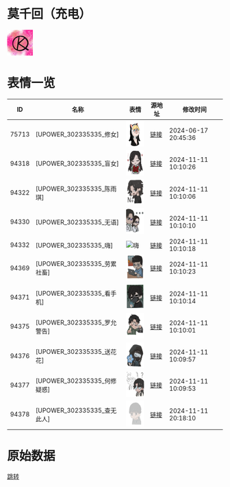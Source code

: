 # 莫千回（充电）

<img src="./cover.jpg" height="60" alt="cover" />

# 表情一览

|ID|名称|表情|源地址|修改时间|
|----|----|----|----|----|
|75713|[UPOWER_302335335_修女]|<img src="./pic/075713_%5BUPOWER_302335335_修女%5D.png" height="60" alt="修女"/>|[链接](https://i0.hdslb.com/bfs/garb/08939c76b15494eea2aeacb231e24dca24df982e.png)|2024-06-17 20:45:36|
|94318|[UPOWER_302335335_盲女]|<img src="./pic/094318_%5BUPOWER_302335335_盲女%5D.png" height="60" alt="盲女"/>|[链接](https://i0.hdslb.com/bfs/garb/8808194247f3943cc806307661aedee14a479658.png)|2024-11-11 10:10:26|
|94322|[UPOWER_302335335_陈雨琪]|<img src="./pic/094322_%5BUPOWER_302335335_陈雨琪%5D.png" height="60" alt="陈雨琪"/>|[链接](https://i0.hdslb.com/bfs/garb/d2d61372afcf78296b6e17e23efc49f40a6a60fd.png)|2024-11-11 10:10:06|
|94330|[UPOWER_302335335_无语]|<img src="./pic/094330_%5BUPOWER_302335335_无语%5D.png" height="60" alt="无语"/>|[链接](https://i0.hdslb.com/bfs/garb/43d030e9c558ae02d45c40b8218e8474356ea97f.png)|2024-11-11 10:10:10|
|94332|[UPOWER_302335335_嗨]|<img src="./pic/094332_%5BUPOWER_302335335_嗨%5D.png" height="60" alt="嗨"/>|[链接](https://i0.hdslb.com/bfs/garb/5bcda5d7b974a0baba6f60f8b6e638a1f71f8050.png)|2024-11-11 10:10:18|
|94369|[UPOWER_302335335_劳累社畜]|<img src="./pic/094369_%5BUPOWER_302335335_劳累社畜%5D.png" height="60" alt="劳累社畜"/>|[链接](https://i0.hdslb.com/bfs/garb/c8f5c584f7725fb82b12868a3f5bd909929754b8.png)|2024-11-11 10:10:23|
|94371|[UPOWER_302335335_看手机]|<img src="./pic/094371_%5BUPOWER_302335335_看手机%5D.png" height="60" alt="看手机"/>|[链接](https://i0.hdslb.com/bfs/garb/d82b9c7f9400a060ca7ab2289c9091fdace16dff.png)|2024-11-11 10:10:14|
|94375|[UPOWER_302335335_罗允警告]|<img src="./pic/094375_%5BUPOWER_302335335_罗允警告%5D.png" height="60" alt="罗允警告"/>|[链接](https://i0.hdslb.com/bfs/garb/97f1e80aea396967321ce3e8f69b22e3a15a7282.png)|2024-11-11 10:10:01|
|94376|[UPOWER_302335335_送花花]|<img src="./pic/094376_%5BUPOWER_302335335_送花花%5D.png" height="60" alt="送花花"/>|[链接](https://i0.hdslb.com/bfs/garb/9401ab4feb213691bc2935b56ec9673014d2c1b0.png)|2024-11-11 10:09:57|
|94377|[UPOWER_302335335_何修疑惑]|<img src="./pic/094377_%5BUPOWER_302335335_何修疑惑%5D.png" height="60" alt="何修疑惑"/>|[链接](https://i0.hdslb.com/bfs/garb/3d21282011335e0029ef4746220c62de102ebb1a.png)|2024-11-11 10:09:53|
|94378|[UPOWER_302335335_查无此人]|<img src="./pic/094378_%5BUPOWER_302335335_查无此人%5D.png" height="60" alt="查无此人"/>|[链接](https://i0.hdslb.com/bfs/garb/9f16d6029f1d6bcc33caa073492e4acbf6753ed7.png)|2024-11-11 20:18:10|

# 原始数据

[跳转](./raw.json)

